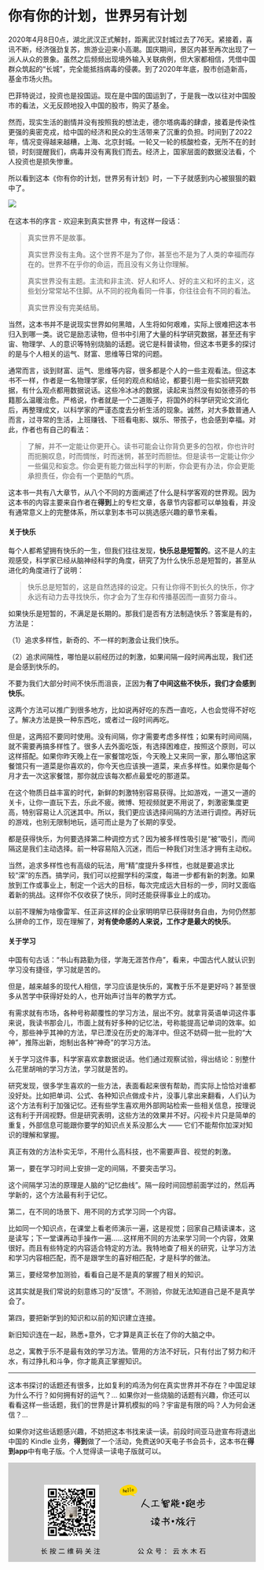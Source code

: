 # 你有你的计划，世界另有计划

2020年4月8日0点，湖北武汉正式解封，距离武汉封城过去了76天。紧接着，喜讯不断，经济强劲复苏，旅游业迎来小高潮。国庆期间，景区内甚至再次出现了一派人从众的景象。虽然之后频频出现境外输入关联病例，但大家都相信，凭借中国群众筑起的“长城”，完全能抵挡病毒的侵袭。到了2020年年底，股市创造新高，基金市场火热。

巴菲特说过，投资也是投国运。现在是中国的国运到了，于是我一改以往对中国股市的看法，义无反顾地投入中国的股市，购买了基金。

然而，现实生活的剧情并没有按照我的想法走，德尔塔病毒的肆虐，接着是传染性更强的奥密克戎，给中国的经济和民众的生活带来了沉重的负担。时间到了2022年，情况变得越来越糟，上海、北京封城。一轮又一轮的核酸检查，无所不在的封锁，时刻提醒我们，病毒并没有离我们而去。经济上，国家层面的数据没法看，个人投资也是损失惨重。

所以看到这本《你有你的计划，世界另有计划》时，一下子就感到内心被狠狠的戳中了。

![](https://raw.githubusercontent.com/mogoweb/mywritings/master/book_wechat/202206/images/the_world_has_another_plan_01.png)

在这本书的序言 - 欢迎来到真实世界 中，有这样一段话：

> 真实世界不是故事。
> 
> 真实世界没有主角。这个世界不是为了你，甚至也不是为了人类的幸福而存在的。世界不在乎你的命运，而且没有义务让你理解。
> 
> 真实世界没有主题。主流和非主流、好人和坏人、好的主义和坏的主义，这些划分常常站不住脚。从不同的视角看同一件事，你往往会有不同的看法。
> 
> 真实世界没有完美结局。

当然，这本书并不是说现实世界如何黑暗，人生将如何艰难，实际上很难把这本书归入到哪一类。说它是励志读物，但书中引用了大量的科学研究数据，甚至还有宇宙、物理学、人的意识等特别烧脑的话题。说它是科普读物，但这本书更多的探讨的是与个人相关的运气、财富、思维等日常的问题。

通常而言，谈到财富、运气、思维等内容，很多都是个人的一些主观看法。但这本书不一样，作者是一名物理学家，任何的观点和结论，都要引用一些实验研究数据，有什么观点都用数据说话。这些冷冰冰的数据，读起来当然没有如张德芬的书籍那么温暖治愈。严格说，作者就是一个二道贩子，将国外的科学研究论文消化后，再整理成文，以科学家的严谨态度去分析生活的现象。诚然，对大多数普通人而言，过寻常的生活，上班赚钱、下班看电影、娱乐、带孩子，也会感到幸福。对此，作者也有自己的看法：

> 了解，并不一定能让你更开心。读书可能会让你背负更多的包袱，你也许时而扼腕叹息，时而惆怅，时而迷惘，甚至时而胆怯。但是读书一定能让你少一些偏见和妄念。你会更有能力做出科学的判断，你会更有办法，你会更能承担责任，你会有一个更酷的气质。

这本书一共有八大章节，从八个不同的方面阐述了什么是科学客观的世界观。因为这本书的内容主要来自作者在**得到**上的专栏文章，各章节内容都可以单独看，并没有通常意义上的完整体系，所以拿到本书可以挑选感兴趣的章节来看。

#### 关于快乐

每个人都希望拥有快乐的一生，但我们往往发现，**快乐总是短暂的**。这不是人的主观感受，科学家已经从脑神经科学的角度，研究了为什么快乐总是短暂的，甚至从进化的角度进行了说明：

> 快乐总是短暂的，这是自然选择的设定。只有让你得不到长久的快乐，你才永远有动力去寻找快乐，你才会为了生存和传播基因而一直努力奋斗。

如果快乐是短暂的，不满足是长期的。那我们是否有方法制造快乐？答案是有的，方法是：

（1）追求多样性，新奇的、不一样的刺激会让我们快乐。

（2）追求间隔性，哪怕是以前经历过的刺激，如果间隔一段时间再出现，我们还是会感到快乐的。

不要为我们大部分时间不快乐而沮丧，正因为**有了中间这些不快乐，我们才会感到快乐**。

这两个方法可以推广到很多地方，比如说再好吃的东西一直吃，人也会觉得不好吃了。解决方法是换一种东西吃，或者过一段时间再吃。

但是，这两招不要同时使用。没有间隔，你才需要考虑多样性；如果有时间间隔，就不需要再搞多样性了。很多人去外面吃饭，有选择困难症，按照这个原则，可以这样搭配。如果你昨天晚上在一家餐馆吃饭，今天晚上又来同一家，那么哪怕这家餐馆只有一道菜是你喜欢的，你今天也应该换一道菜，来点多样性。如果你是每个月才去一次这家餐馆，那你就应该每次都点最爱吃的那道菜。

在这个物质日益丰富的时代，新鲜的刺激特别容易获得。比如游戏，一道又一道的关卡，让你一直玩下去，乐此不疲。微博、短视频就更不用说了，刺激密集度更高，特别容易让人沉迷其中。所以，我们更应该选择间隔的方法进行调控。再好玩的游戏，也别无限制地玩，适可而止是为了长期的享受。

都是获得快乐，为何要选择第二种调控方式？因为被多样性吸引是“被”吸引，而间隔这是我们主动选择。前一种容易陷入沉迷，而后一种我们对生活才拥有主动权。

当然，追求多样性也有高级的玩法，用“精”度提升多样性，也就是要追求比较“深”的东西。搞学问，我们可以挖掘学科的深度，每进一步都有新的刺激。如果放到工作或事业上，制定一个远大的目标，每次完成远大目标的一步，同时又面临着新的挑战。这样你不仅收获了快乐，同时还能获得事业上的成功。

以前不理解为啥像雷军、任正非这样的企业家明明早已获得财务自由，为何仍然那么拼命的工作，现在理解了，**对有使命感的人来说，工作才是最大的快乐**。

#### 关于学习

中国有句古话：“书山有路勤为径，学海无涯苦作舟”，看来，中国古代人就认识到学习没有捷径，学习就是苦的。

但是，越来越多的现代人相信，学习应该是快乐的，寓教于乐不是更好吗？甚至很多从苦学中获得好处的人，也开始声讨当年的教学方式。

有需求就有市场，各种号称颠覆性的学习方法，层出不穷。就拿背英语单词这件事来说，我读书那会儿，市面上就有好多种的记忆法，号称能提高记单词的效率。如今，那些神乎其神的方法，早已湮没在历史的海洋中。但这不妨碍一批一批的“大神”，推陈出新，炮制出各种“神奇”的学习方法。

关于学习这件事，科学家喜欢拿数据说话。他们通过观察试验，得出结论：别整什么花里胡哨的学习方法，学习就是苦的。

研究发现，很多学生喜欢的一些方法，表面看起来很有帮助，而实际上恰恰对谁都没好处。比如把单词、公式、各种知识点做成卡片，没事儿拿出来翻看，人们认为这个方法有利于加强记忆。还有些学生喜欢用外部网站检索一些相关信息，按理说这有利于开阔视野。但是研究表明，这些方法的效果并不好。闪视卡片只是简单的重复，外部信息可能跟你要学的知识点关系没那么大 —— 它们不能帮你加深对知识的理解和掌握。

真正有效的方法朴实无华，不用什么高科技，也不需要声音、视觉的刺激。

第一，要在学习时间上安排一定的间隔，不要突击学习。

这个间隔学习法的原理是人脑的“记忆曲线”。隔一段时间回想前面学过的，然后再学新的，这个方法最有利于记忆。

第二，在不同的场景下、用不同的方式学习同一个内容。

比如同一个知识点，在课堂上看老师演示一遍，这是视觉；回家自己精读课本，这是读写；下一堂课再动手操作一遍……这样用不同的方法来学习同一个内容，效果很好。而且有些特定的内容适合特定的方法。我特地查了相关的研究，让学习方法和学习内容相匹配，而不是跟学生的喜好相匹配，才是科学的做法。

第三，要经常参加测验，看看自己是不是真的掌握了相关的知识。

这其实就是我们常说的刻意练习的“反馈”。不测验，你就无法知道自己是不是真学会了。

第四，要把新学到的知识和以前的知识建立连接。

新旧知识连在一起，熟悉+意外，它才算是真正长在了你的大脑之中。

总之，寓教于乐不是最有效的学习方法。管用的方法不好玩，只有付出了努力和汗水，有过挣扎和斗争，你才能真正掌握知识。

---

这本书探讨的话题还有很多，比如复利的鸡汤为何在真实世界并不存在？中国足球为什么不行？如何拥有好的运气？... 如果你对一些烧脑的话题有兴趣，你还可以看看这样一些话题，我们的世界是计算机模拟的吗？宇宙是有限的吗？人为何会迷信？...

如果你对这些话题感兴趣，不妨把这本书找来读一读。前段时间亚马逊宣布将退出中国的 Kindle 业务，**得到**做了一个活动，免费送90天电子书会员卡，这本书在**得到app**中有电子版。个人觉得读一读电子版就可以。

![](https://raw.githubusercontent.com/mogoweb/mywritings/master/book_wechat/common_images/%E5%BE%AE%E4%BF%A1%E5%85%AC%E4%BC%97%E5%8F%B7_%E5%85%B3%E6%B3%A8%E4%BA%8C%E7%BB%B4%E7%A0%81.png)